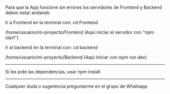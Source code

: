 Para que la App funcione sin errores los servidores de Frontend y Backend deben estar andando

Ir a Frontend en la terminal con: cd Frontend 

/home/usuario/mi-proyecto/Frontend (Aqui iniciar el servidor con "npm start")

Ir al backend en la terminal con: cd backend

/home/usuario/mi-proyecto/Backend (Aqui iniciar con npm run dev)

--------------

Si les pide las dependencias, usar npm install

--------------

Cualquier duda o sugerencia preguntarme en el grupo de Whatsapp
